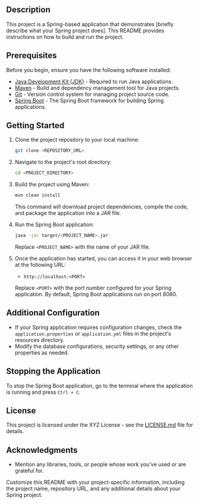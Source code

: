 ## Description

This project is a Spring-based application that demonstrates [briefly describe what your Spring project does]. This README provides instructions on how to build and run the project.

## Prerequisites

Before you begin, ensure you have the following software installed:

- [Java Development Kit (JDK)](https://www.oracle.com/java/technologies/javase-downloads.html) - Required to run Java applications.
- [Maven](https://maven.apache.org/download.cgi) - Build and dependency management tool for Java projects.
- [Git](https://git-scm.com/downloads) - Version control system for managing project source code.
- [Spring Boot](https://spring.io/projects/spring-boot) - The Spring Boot framework for building Spring applications.

## Getting Started

1. Clone the project repository to your local machine:

   ```bash
   git clone <REPOSITORY_URL>
   ```

2. Navigate to the project's root directory:

   ```bash
   cd <PROJECT_DIRECTORY>
   ```

3. Build the project using Maven:

   ```bash
   mvn clean install
   ```

   This command will download project dependencies, compile the code, and package the application into a JAR file.

4. Run the Spring Boot application:

   ```bash
   java -jar target/<PROJECT_NAME>.jar
   ```

   Replace `<PROJECT_NAME>` with the name of your JAR file.

5. Once the application has started, you can access it in your web browser at the following URL:

   - `http://localhost:<PORT>`

   Replace `<PORT>` with the port number configured for your Spring application. By default, Spring Boot applications run on port 8080.

## Additional Configuration

- If your Spring application requires configuration changes, check the `application.properties` or `application.yml` files in the project's resources directory.
- Modify the database configurations, security settings, or any other properties as needed.

## Stopping the Application

To stop the Spring Boot application, go to the terminal where the application is running and press `Ctrl + C`.

## License

This project is licensed under the XYZ License - see the [LICENSE.md](LICENSE.md) file for details.

## Acknowledgments

- Mention any libraries, tools, or people whose work you've used or are grateful for.

Customize this README with your project-specific information, including the project name, repository URL, and any additional details about your Spring project.